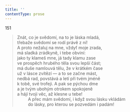 ```yaml
---
title: ''
contentType: prose
---
```


151

> Znát, co je svědomí, na to je láska mladá,  
> třebaže svědomí se rodí právě z ní!  
> A proto nežaluj na mne, vždyť moje zrada,  
> má sladká zrádkyně, i tebe obviní:  
> jako ty klameš mne, já tady klamu zase  
> ve prospěch hrubého těla svou lepší část;  
> má duše namlouvá tělu, že v krátkém čase  
> už v lásce zvítězí — a to se začne mást,  
> nedbá rad, povstává a letí při tvém jméně  
> k tobě, své trofeji. A pak se pýchou dme  
> a je tvým ubohým otrokem spokojeně  
> a hájí tvoji věc, až klesne u tebe!  
>          A přec mám svědomí, i když svou lásku vkládám  
>          do lásky, pro kterou se pozvedám i padám!
